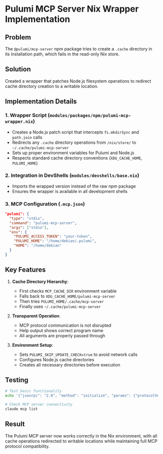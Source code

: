 # Pulumi MCP Server Nix Wrapper Implementation

## Problem
The `@pulumi/mcp-server` npm package tries to create a `.cache` directory in its installation path, which fails in the read-only Nix store.

## Solution
Created a wrapper that patches Node.js filesystem operations to redirect cache directory creation to a writable location.

## Implementation Details

### 1. Wrapper Script (`modules/packages/npm/pulumi-mcp-wrapper.nix`)
- Creates a Node.js patch script that intercepts `fs.mkdirSync` and `path.join` calls
- Redirects any `.cache` directory operations from `/nix/store/` to `~/.cache/pulumi-mcp-server`
- Sets up proper environment variables for Pulumi and Node.js
- Respects standard cache directory conventions (`XDG_CACHE_HOME`, `PULUMI_HOME`)

### 2. Integration in DevShells (`modules/devshells/base.nix`)
- Imports the wrapped version instead of the raw npm package
- Ensures the wrapper is available in all development shells

### 3. MCP Configuration (`.mcp.json`)
```json
"pulumi": {
  "type": "stdio",
  "command": "pulumi-mcp-server",
  "args": ["stdio"],
  "env": {
    "PULUMI_ACCESS_TOKEN": "your-token",
    "PULUMI_HOME": "/home/debian/.pulumi",
    "HOME": "/home/debian"
  }
}
```

## Key Features

1. **Cache Directory Hierarchy**:
   - First checks `MCP_CACHE_DIR` environment variable
   - Falls back to `XDG_CACHE_HOME/pulumi-mcp-server`
   - Then tries `PULUMI_HOME/.cache/mcp-server`
   - Finally uses `~/.cache/pulumi-mcp-server`

2. **Transparent Operation**:
   - MCP protocol communication is not disrupted
   - Help output shows correct program name
   - All arguments are properly passed through

3. **Environment Setup**:
   - Sets `PULUMI_SKIP_UPDATE_CHECK=true` to avoid network calls
   - Configures Node.js cache directories
   - Creates all necessary directories before execution

## Testing

```bash
# Test basic functionality
echo '{"jsonrpc": "2.0", "method": "initialize", "params": {"protocolVersion": "2024-11-05", "capabilities": {}, "clientInfo": {"name": "test", "version":"1.0.0"}}, "id": 1}' | pulumi-mcp-server stdio

# Check MCP server connectivity
claude mcp list
```

## Result
The Pulumi MCP server now works correctly in the Nix environment, with all cache operations redirected to writable locations while maintaining full MCP protocol compatibility.